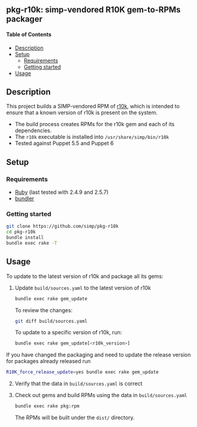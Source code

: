 ## pkg-r10k: simp-vendored R10K gem-to-RPMs packager

#### Table of Contents

<!-- vim-markdown-toc GFM -->

* [Description](#description)
* [Setup](#setup)
  * [Requirements](#requirements)
  * [Getting started](#getting-started)
* [Usage](#usage)

<!-- vim-markdown-toc -->

## Description

This project builds a SIMP-vendored RPM of [r10k], which is intended to ensure that a known
version of r10k is present on the system.

* The build process creates RPMs for the r10k gem and each of its dependencies.
* The `r10k` executable is installed into `/usr/share/simp/bin/r10k`
* Tested against Puppet 5.5 and Puppet 6

## Setup

### Requirements

* [Ruby] (last tested with 2.4.9 and 2.5.7)
* [bundler]

### Getting started

```sh
git clone https://github.com/simp/pkg-r10k
cd pkg-r10k
bundle install
bundle exec rake -T
```

## Usage

To update to the latest version of r10k and package all its gems:

1. Update `build/sources.yaml` to the latest version of r10k

   ```sh
   bundle exec rake gem_update
   ```

   To review the changes:

   ```sh
   git diff build/sources.yaml
   ```

   To update to a specific version of r10k, run:
   ```sh
   bundle exec rake gem_update[<r10k_version>]
   ```

  If you have changed the packaging and need to update the release
  version for packages already released run

   ```sh
   R10K_force_release_update=yes bundle exec rake gem_update
   ```

2. Verify that the data in `build/sources.yaml` is correct

3. Check out gems and build RPMs using the data in `build/sources.yaml`

   ```sh
   bundle exec rake pkg:rpm
   ```

   The RPMs will be built under the `dist/` directory.

[r10k]: https://github.com/puppetlabs/r10k
[ruby]: https://www.ruby-lang.org/
[bundler]: https://bundler.io
